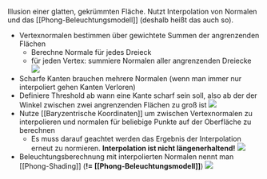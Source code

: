 Illusion einer glatten, gekrümmten Fläche. Nutzt Interpolation von Normalen und das [[Phong-Beleuchtungsmodell]] (deshalb heißt das auch so).


- Vertexnormalen bestimmen über gewichtete Summen der angrenzenden Flächen
	- Berechne Normale für jedes Dreieck
	- für jeden Vertex: summiere Normalen aller angrenzenden Dreiecke
	![](normal_interpolation.png)
- Scharfe Kanten brauchen mehrere Normalen (wenn man immer nur interpoliert gehen Kanten Verloren)
- Definiere Threshold ab wann eine Kante scharf sein soll, also ab der der Winkel zwischen zwei angrenzenden Flächen zu groß ist
![](sharp_edges.png)
- Nutze [[Baryzentrische Koordinaten]] um zwischen Vertexnormalen zu interpolieren und normalen für beliebige Punkte auf der Oberfläche zu berechnen
	- Es muss darauf geachtet werden das Ergebnis der Interpolation erneut zu normieren. **Interpolation ist nicht längenerhaltend!**
![](normal_interpolation2.png)
- Beleuchtungsberechnung mit interpolierten Normalen nennt man [[Phong-Shading]] (**!= [[Phong-Beleuchtungsmodell]]**)
![](flat_shading_vs_phong_shading.png)
